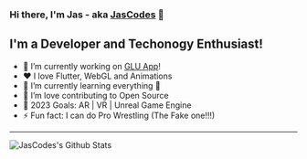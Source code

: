 ### Hi there, I'm Jas - aka [JasCodes][website] 👋

## I'm a Developer and Techonogy Enthusiast!
- 🔭 I’m currently working on [GLU App][glu_website]!
- ❤️ I love Flutter, WebGL and Animations
- 🌱 I’m currently learning everything 🤣
- 👯 I’m love contributing to Open Source
- 🥅 2023 Goals: AR | VR | Unreal Game Engine
- ⚡ Fun fact: I can do Pro Wrestling (The Fake one!!!)

<!-- ### Connect with me:

[<img align="left" alt="JasCodes | LinkedIn" width="22px" src="https://cdn.jsdelivr.net/npm/simple-icons@v3/icons/linkedin.svg" />][linkedin]

[<img align="left" alt="JasCodes | Twitter" width="22px" src="https://cdn.jsdelivr.net/npm/simple-icons@v3/icons/twitter.svg" />][twitter]

[<img align="left" alt="jas.bio" width="22px" src="https://raw.githubusercontent.com/iconic/open-iconic/master/svg/globe.svg" />][website]
<br/> -->

---

<img align="left" alt="JasCodes's Github Stats" src="https://github-readme-stats.vercel.app/api?username=jascodes&show_icons=true&hide_border=true" />

[website]: https://jas.bio
[twitter]: https://twitter.com/jascodes
[youtube]: https://youtube.com/jascodes
[linkedin]: https://linkedin.com/in/jascodes
[bizzy]: https://bizzy.jas.bio
[glu_website]: https://glulearning.com
